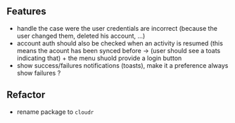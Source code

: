 ## Features

* handle the case were the user credentials are incorrect (because the user changed them, deleted his account, ...)
* account auth should also be checked when an activity is resumed (this means the acount has been synced before
    -> (user should see a toats indicating that) + the menu shuold provide a login button
* show success/failures notifications (toasts), make it a preference
  always show failures ?

## Refactor

* rename package to `cloudr`